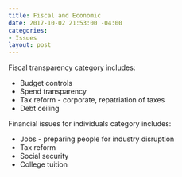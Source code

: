 ```yaml
---
title: Fiscal and Economic
date: 2017-10-02 21:53:00 -04:00
categories:
- Issues
layout: post
---
```


Fiscal transparency category includes:
* Budget controls
* Spend transparency
* Tax reform - corporate, repatriation of taxes
* Debt ceiling

Financial issues for individuals category includes:
* Jobs - preparing people for industry disruption
* Tax reform
* Social security
* College tuition
